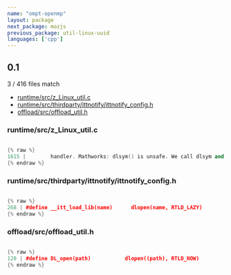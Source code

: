 ```yaml
---
name: "ompt-openmp"
layout: package
next_package: mozjs
previous_package: util-linux-uuid
languages: ['cpp']
---
```

## 0.1
3 / 416 files match

 - [runtime/src/z_Linux_util.c](#runtimesrcz_linux_utilc)
 - [runtime/src/thirdparty/ittnotify/ittnotify_config.h](#runtimesrcthirdpartyittnotifyittnotify_configh)
 - [offload/src/offload_util.h](#offloadsrcoffload_utilh)

### runtime/src/z_Linux_util.c

```cpp

{% raw %}
1615 |        handler. Mathworks: dlsym() is unsafe. We call dlsym and dlopen
{% endraw %}

```
### runtime/src/thirdparty/ittnotify/ittnotify_config.h

```cpp

{% raw %}
268 | #define __itt_load_lib(name)      dlopen(name, RTLD_LAZY)
{% endraw %}

```
### offload/src/offload_util.h

```cpp

{% raw %}
120 | #define DL_open(path)           dlopen((path), RTLD_NOW)
{% endraw %}

```